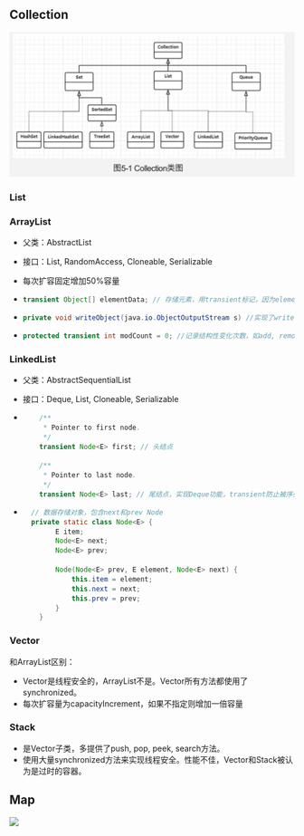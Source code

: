 ## Collection

![](./pic/collection类.png)



### List

### ArrayList

- 父类：AbstractList

- 接口：List, RandomAccess, Cloneable, Serializable

- 每次扩容固定增加50%容量

- ```java
  transient Object[] elementData; // 存储元素，用transient标记，因为elementData会预留一些空间，直接序列化会浪费空间。
  ```

- ```java
  private void writeObject(java.io.ObjectOutputStream s) //实现了writeObject方法来做序列化。因为是private方法，需要使用反射的方式调用。
  ```

- ```java
  protected transient int modCount = 0; //记录结构性变化次数，如add, remove, addAll。同时用来实现fail-fast机制。
  ```

### LinkedList

- 父类：AbstractSequentialList

- 接口：Deque, List, Cloneable, Serializable

- ```java
      /**
       * Pointer to first node.
       */
      transient Node<E> first; // 头结点
  
      /**
       * Pointer to last node.
       */
      transient Node<E> last; // 尾结点，实现Deque功能，transient防止被序列化
  ```

- ```java
    // 数据存储对象，包含next和prev Node  
  	private static class Node<E> {
          E item;
          Node<E> next;
          Node<E> prev;
  
          Node(Node<E> prev, E element, Node<E> next) {
              this.item = element;
              this.next = next;
              this.prev = prev;
          }
      }
  ```



### Vector

和ArrayList区别：

- Vector是线程安全的，ArrayList不是。Vector所有方法都使用了synchronized。
- 每次扩容量为capacityIncrement，如果不指定则增加一倍容量

### Stack

- 是Vector子类，多提供了push, pop, peek, search方法。
- 使用大量synchronized方法来实现线程安全。性能不佳，Vector和Stack被认为是过时的容器。







## Map

![](./pic/map类.png)